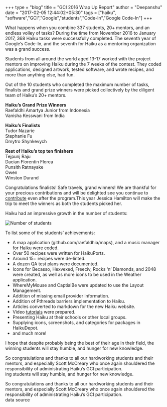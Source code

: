 +++
type = "blog"
title = "GCI 2016 Wrap Up Report"
author = "Deepanshu"
date = "2017-02-05 12:44:02+05:30"
tags = ["haiku", "software","GCI","Google","students","Code-In","Google Code-In"]
+++


<p>What happens when you combine 337 students, 20+ mentors, and an endless volley of tasks? During the time from November 2016 to January 2017, 368 Haiku tasks were successfully completed. The seventh year of Google’s Code-In, and the seventh for Haiku as a mentoring organization was a grand success.</p>

<p>Students from all around the world aged 13-17 worked with the project mentors on improving Haiku during the 7 weeks of the contest. They coded applications, designed artwork, tested software, and wrote recipes, and more than anything else, had fun.</p>

<p>Out of the 10 students who completed the maximum number of tasks, finalists and grand prize winners were picked collectively by the diligent team of Haiku’s 20+ mentors.</p>

<p><strong>Haiku’s Grand Prize Winners</strong> <br>
Raefaldhi Amartya Junior from Indonesia <br>
Vanisha Kesswani from India</p>

<p><strong>Haiku’s Finalists</strong> <br>
Tudor Nazarie <br>
Stephanie Fu <br>
Dmytro Shynkevych</p>

<p><strong>Rest of Haiku’s top ten finishers</strong> <br>
Tejpunj Raju <br>
Dacian Florentin Florea <br>
Punsith Ratnayake <br>
Owen <br>
Winston Durand</p>

<p>Congratulations finalists! Safe travels, grand winners!  We are thankful for your precious contributions and will be delighted see you continue to <a href="https://www.haiku-os.org/community/getting-involved/">contribute</a> even after the program.This year Jessica Hamilton will make the trip to meet the winners as both the students picked her.</p>

<p>Haiku had an impressive growth in the number of students:</p>

<p><img src="/files/blog/deepanshu/graph_gci2016.PNG" alt="Number of students" title=""></p>

<p>To list some of the students’ achievements:</p>

<ul>
<li>A map application (github.com/raefaldhia/maps), and a music manager for Haiku were coded.</li>
<li>Over 50 recipes were written for HaikuPorts.</li>
<li>Around 15+ recipes were de-linted.</li>
<li>A dozen QA test plans were documented.</li>
<li>Icons for Becasso, Hexvexed, Freeciv, Rocks ‘n’ Diamonds, and 2048 were created, as well as more icons to be used in the Weather application.</li>
<li>WhereMyMouse and CaptialBe were updated to use the Layout Management.</li>
<li>Addition of missing email provider information.</li>
<li>Addition of Pthreads barriers implementation to Haiku.</li>
<li>Articles converted to markdown for the new Haiku website.</li>
<li>Video <a href="http://haiku-files.org/files/media/">tutorials</a> were prepared.</li>
<li>Presenting Haiku at their schools or other local groups.</li>
<li>Supplying icons, screenshots, and categories for packages in HaikuDepot.</li>
<li>and much more!</li>
</ul>

<p>I hope that despite probably being the best of their age in their field, the winning students will stay humble, and hunger for new knowledge.</p>

<p>So congratulations and thanks to all our hardworking students and their mentors, and especially Scott McCreary who once again shouldered the responsibility of administrating Haiku’s GCI participation. <br>
ing students will stay humble, and hunger for new knowledge.</p>

<p>So congratulations and thanks to all our hardworking students and their mentors, and especially Scott McCreary who once again shouldered the responsibility of administrating Haiku’s GCI participation. <br>
data source</p>
